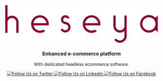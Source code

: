 <br />
<p align="center">
  <img style="max-width:500px" src="https://raw.githubusercontent.com/heseya/.github/68c28acd2f46f6a150b9c7f63aa88675a24f10e7/profile/heseya-logo.svg" alt="Heseya" />
</p>

<h3 align="center">
  Enhanced <b>e-⁠commerce platform</b>
</h3>
<p align="center">
    With dedicated headless ecommerce software.
</p>

<p align="center">
    <a href="https://twitter.com/heseya_com">
        <img alt="Follow Us on Twitter" src="https://img.shields.io/twitter/follow/heseya_com?style=social" />
    </a>
    <a href="https://www.linkedin.com/company/heseya">
        <img alt="Follow Us on Linkedin" src="https://img.shields.io/badge/linkedin--green?logo=linkedin&style=social" />
    </a>
    <a href="https://www.facebook.com/heseya">
        <img alt="Follow Us on Facebook" src="https://img.shields.io/badge/facebook--green?logo=facebook&style=social" />
    </a>
</p>

<!-- ## Links

- 🖥  Demo: https://demo.heseya.com/
- 📘  Documentation: https://docs.heseya.com
- 🐦  Twitter: https://twitter.com/heseya_com -->
